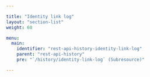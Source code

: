 ```yaml
---

title: "Identity link log"
layout: "section-list"
weight: 60

menu:
  main:
    identifier: "rest-api-history-identity-link-log"
    parent: "rest-api-history"
    pre: "`/history/identity-link-log` (Subresource)"

---
```

